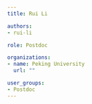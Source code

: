 ```yaml
---
title: Rui Li

authors:
- rui-li

role: Postdoc

organizations:
- name: Peking University
  url: ""

user_groups:
- Postdoc
---
```

